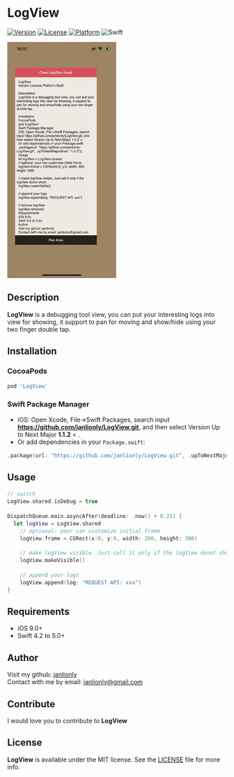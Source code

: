 # LogView
[![Version](https://img.shields.io/cocoapods/v/LogView.svg?style=flat)](https://cocoapods.org/pods/LogView)
[![License](https://img.shields.io/cocoapods/l/LogView.svg?style=flat)](https://github.com/janlionly/LogView/blob/master/LICENSE)
[![Platform](https://img.shields.io/cocoapods/p/LogView.svg?style=flat)](https://github.com/janlionly/LogView)
![Swift](https://img.shields.io/badge/%20in-swift%204.2-orange.svg)

<img src="https://github.com/janlionly/Resources/blob/main/IMG_1366.PNG" width="250" height="541">

## Description

**LogView** is a debugging tool view, you can put your interesting logs into view for showing, it support to pan for moving and show/hide using your two finger double tap.

## Installation

### CocoaPods

```ruby
pod 'LogView'
```

### Swift Package Manager

- iOS: Open Xcode, File->Swift Packages, search input **https://github.com/janlionly/LogView.git**, and then select Version Up to Next Major **1.1.2** < .
- Or add dependencies in your `Package.swift`:

```swift
.package(url: "https://github.com/janlionly/LogView.git", .upToNextMajor(from: "1.1.2")),
```

## Usage

```swift
// switch
LogView.shared.isDebug = true

DispatchQueue.main.asyncAfter(deadline: .now() + 0.25) {
  let logView = LogView.shared
	// optional: your can customize initial frame
	logView.frame = CGRect(x:0, y:0, width: 200, height: 300)

	// make logView visible. Just call it only if the logView donot show.
	logView.makeVisible()

	// append your logs
	logView.append(log: "REQUEST API: xxx")
}
```

## Requirements

- iOS 9.0+
- Swift 4.2 to 5.0+

## Author

Visit my github: [janlionly](https://github.com/janlionly)<br>
Contact with me by email: janlionly@gmail.com

## Contribute

I would love you to contribute to **LogView**

## License

**LogView** is available under the MIT license. See the [LICENSE](https://github.com/janlionly/LogView/blob/master/LICENSE) file for more info.
